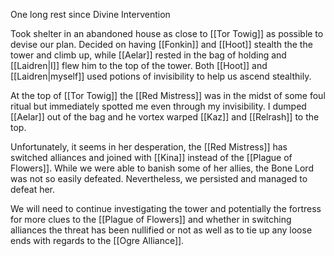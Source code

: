 One long rest since Divine Intervention

Took shelter in an abandoned house as close to [[Tor Towig]] as possible to devise our plan. Decided on having [[Fonkin]] and [[Hoot]] stealth the the tower and climb up, while [[Aelar]] rested in the bag of holding and [[Laidren|I]] flew him to the top of the tower. Both [[Hoot]] and [[Laidren|myself]] used potions of invisibility to help us ascend stealthily.

At the top of [[Tor Towig]] the [[Red Mistress]] was in the midst of some foul ritual but immediately spotted me even through my invisibility. I dumped [[Aelar]] out of the bag and he vortex warped [[Kaz]] and [[Relrash]] to the top.

Unfortunately, it seems in her desperation, the [[Red Mistress]] has switched alliances and joined with [[Kina]] instead of the [[Plague of Flowers]]. While we were able to banish some of her allies, the Bone Lord was not so easily defeated. Nevertheless, we persisted and managed to defeat her.

We will need to continue investigating the tower and potentially the fortress for more clues to the [[Plague of Flowers]] and whether in switching alliances the threat has been nullified or not as well as to tie up any loose ends with regards to the [[Ogre Alliance]].